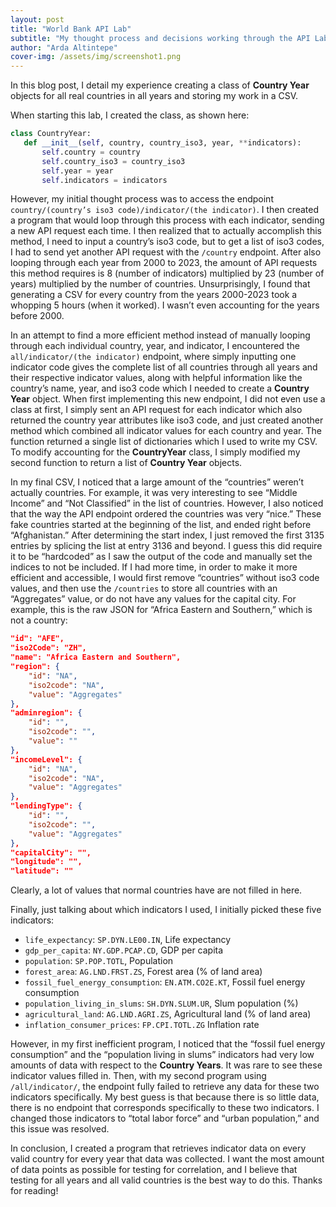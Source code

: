 ```yaml
---
layout: post
title: "World Bank API Lab"
subtitle: "My thought process and decisions working through the API Lab"
author: "Arda Altintepe"
cover-img: /assets/img/screenshot1.png
---
```


In this blog post, I detail my experience creating a class of **Country Year** objects for all real countries in all years and storing my work in a CSV.

When starting this lab, I created the class, as shown here:

```python
class CountryYear:
   def __init__(self, country, country_iso3, year, **indicators):
       self.country = country
       self.country_iso3 = country_iso3
       self.year = year
       self.indicators = indicators
```

However, my initial thought process was to access the endpoint `country/(country’s iso3 code)/indicator/(the indicator)`. I then created a program that would loop through this process with each indicator, sending a new API request each time. I then realized that to actually accomplish this method, I need to input a country’s iso3 code, but to get a list of iso3 codes, I had to send yet another API request with the `/country` endpoint. After also looping through each year from 2000 to 2023, the amount of API requests this method requires is 8 (number of indicators) multiplied by 23 (number of years) multiplied by the number of countries. Unsurprisingly, I found that generating a CSV for every country from the years 2000-2023 took a whopping 5 hours (when it worked). I wasn’t even accounting for the years before 2000.

In an attempt to find a more efficient method instead of manually looping through each individual country, year, and indicator, I encountered the `all/indicator/(the indicator)` endpoint, where simply inputting one indicator code gives the complete list of all countries through all years and their respective indicator values, along with helpful information like the country’s name, year, and iso3 code which I needed to create a **Country Year** object. When first implementing this new endpoint, I did not even use a class at first, I simply sent an API request for each indicator which also returned the country year attributes like iso3 code, and just created another method which combined all indicator values for each country and year. The function returned a single list of dictionaries which I used to write my CSV. To modify accounting for the **CountryYear** class, I simply modified my second function to return a list of **Country Year** objects.

In my final CSV, I noticed that a large amount of the “countries” weren’t actually countries. For example, it was very interesting to see “Middle Income” and “Not Classified” in the list of countries. However, I also noticed that the way the API endpoint ordered the countries was very “nice.” These fake countries started at the beginning of the list, and ended right before “Afghanistan.” After determining the start index, I just removed the first 3135 entries by splicing the list at entry 3136 and beyond. I guess this did require it to be “hardcoded” as I saw the output of the code and manually set the indices to not be included. If I had more time, in order to make it more efficient and accessible, I would first remove “countries” without iso3 code values, and then use the `/countries` to store all countries with an “Aggregates” value, or do not have any values for the capital city. For example, this is the raw JSON for “Africa Eastern and Southern,” which is not a country:

```json
"id": "AFE",
"iso2Code": "ZH",
"name": "Africa Eastern and Southern",
"region": {
    "id": "NA",
    "iso2code": "NA",
    "value": "Aggregates"
},
"adminregion": {
    "id": "",
    "iso2code": "",
    "value": ""
},
"incomeLevel": {
    "id": "NA",
    "iso2code": "NA",
    "value": "Aggregates"
},
"lendingType": {
    "id": "",
    "iso2code": "",
    "value": "Aggregates"
},
"capitalCity": "",
"longitude": "",
"latitude": ""
```

Clearly, a lot of values that normal countries have are not filled in here.

Finally, just talking about which indicators I used, I initially picked these five indicators:

- `life_expectancy`: `SP.DYN.LE00.IN`, Life expectancy
- `gdp_per_capita`: `NY.GDP.PCAP.CD`, GDP per capita
- `population`: `SP.POP.TOTL`, Population
- `forest_area`: `AG.LND.FRST.ZS`, Forest area (% of land area)
- `fossil_fuel_energy_consumption`: `EN.ATM.CO2E.KT`, Fossil fuel energy consumption
- `population_living_in_slums`: `SH.DYN.SLUM.UR`, Slum population (%)
- `agricultural_land`: `AG.LND.AGRI.ZS`, Agricultural land (% of land area)
- `inflation_consumer_prices`: `FP.CPI.TOTL.ZG` Inflation rate

However, in my first inefficient program, I noticed that the “fossil fuel energy consumption” and the “population living in slums” indicators had very low amounts of data with respect to the **Country Years**. It was rare to see these indicator values filled in. Then, with my second program using `/all/indicator/`, the endpoint fully failed to retrieve any data for these two indicators specifically. My best guess is that because there is so little data, there is no endpoint that corresponds specifically to these two indicators. I changed those indicators to “total labor force” and “urban population,” and this issue was resolved.

In conclusion, I created a program that retrieves indicator data on every valid country for every year that data was collected. I want the most amount of data points as possible for testing for correlation, and I believe that testing for all years and all valid countries is the best way to do this. Thanks for reading!
